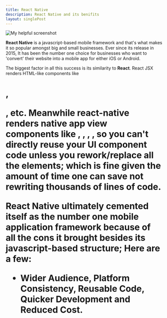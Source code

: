 ```yaml
---
title: React Native
description: React Native and its benifits
layout: singlePost
---
```


![My helpful screenshot](/memory-lane/images/native.png)

**React Native** is a javascript-based mobile framework and that's what makes it so popular amongst big and small businesses. Ever since its release in 2015, It has been the number one choice for businesses who want to 'convert' their website into a mobile app for either iOS or Android.

The biggest factor in all this success is its similarity to **React**. React JSX renders HTML-like components like <h1>, <p>, etc. Meanwhile react-native renders native app view components like <View> , <Text>, <Image>, <ScrollView>, so you can't directly reuse your UI component code unless you rework/replace all the elements; which is fine given the amount of time one can save not rewriting thousands of lines of code.

React Native ultimately cemented itself as the number one mobile application framework because of all the cons it brought besides its javascript-based structure; Here are a few:
- Wider Audience, Platform Consistency, Reusable Code, Quicker Development and Reduced Cost. 
